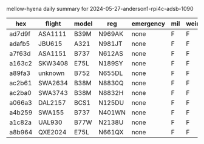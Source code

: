 mellow-hyena daily summary for 2024-05-27-anderson1-rpi4c-adsb-1090

|hex|flight|model|reg|emergency|mil|weirdo|
|--|--|--|--|--|--|--|
|ad7d9f|ASA1111|B39M|N969AK|none|F|F|
|adafb5|JBU615|A321|N981JT|none|F|F|
|a7f63d|ASA1151|B737|N612AS|none|F|F|
|a163c2|SKW3408|E75L|N189SY|none|F|F|
|a89fa3|unknown|B752|N655DL|none|F|F|
|ac2b61|SWA2634|B38M|N8830Q|none|F|F|
|ac2ba0|SWA3743|B38M|N8832H|none|F|F|
|a066a3|DAL2157|BCS1|N125DU|none|F|F|
|a4b259|SWA155|B737|N401WN|none|F|F|
|a1c82a|UAL930|B77W|N2138U|none|F|F|
|a8b964|QXE2024|E75L|N661QX|none|F|F|
